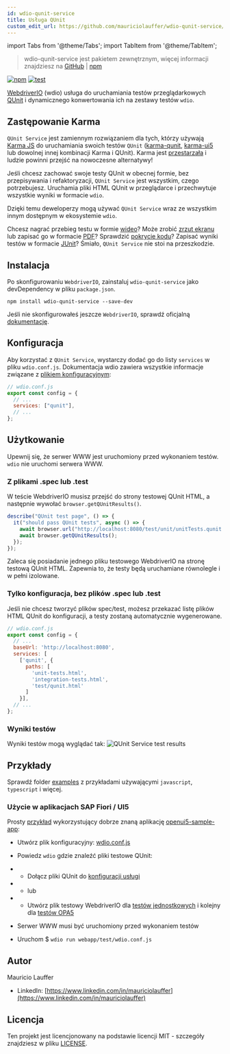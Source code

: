 ```yaml
---
id: wdio-qunit-service
title: Usługa QUnit
custom_edit_url: https://github.com/mauriciolauffer/wdio-qunit-service/edit/main/README.md
---
```


import Tabs from '@theme/Tabs';
import TabItem from '@theme/TabItem';

> wdio-qunit-service jest pakietem zewnętrznym, więcej informacji znajdziesz na [GitHub](https://github.com/mauriciolauffer/wdio-qunit-service) | [npm](https://www.npmjs.com/package/wdio-qunit-service)

[![npm](https://img.shields.io/npm/v/wdio-qunit-service)](https://www.npmjs.com/package/wdio-qunit-service) [![test](https://github.com/mauriciolauffer/wdio-qunit-service/actions/workflows/test.yml/badge.svg)](https://github.com/mauriciolauffer/wdio-qunit-service/actions/workflows/test.yml)

[WebdriverIO](https://webdriver.io/) (wdio) usługa do uruchamiania testów przeglądarkowych [QUnit](https://qunitjs.com/) i dynamicznego konwertowania ich na zestawy testów `wdio`.

## Zastępowanie Karma

`QUnit Service` jest zamiennym rozwiązaniem dla tych, którzy używają [Karma JS](https://karma-runner.github.io/latest/index.html) do uruchamiania swoich testów `QUnit` ([karma-qunit](https://github.com/karma-runner/karma-qunit/), [karma-ui5](https://github.com/SAP/karma-ui5) lub dowolnej innej kombinacji Karma i QUnit). Karma jest [przestarzała](https://github.com/karma-runner/karma) i ludzie powinni przejść na nowoczesne alternatywy!

Jeśli chcesz zachować swoje testy QUnit w obecnej formie, bez przepisywania i refaktoryzacji, `QUnit Service` jest wszystkim, czego potrzebujesz. Uruchamia pliki HTML QUnit w przeglądarce i przechwytuje wszystkie wyniki w formacie `wdio`.

Dzięki temu deweloperzy mogą używać `QUnit Service` wraz ze wszystkim innym dostępnym w ekosystemie `wdio`.

Chcesz nagrać przebieg testu w formie [wideo](https://webdriver.io/docs/wdio-video-reporter/)? Może zrobić [zrzut ekranu](https://webdriver.io/docs/api/browser/saveScreenshot/) lub zapisać go w formacie [PDF](https://webdriver.io/docs/api/browser/savePDF/)? Sprawdzić [pokrycie kodu](https://www.npmjs.com/package/wdio-monocart-service)? Zapisać wyniki testów w formacie [JUnit](https://webdriver.io/docs/junit-reporter)? Śmiało, `QUnit Service` nie stoi na przeszkodzie.

## Instalacja

Po skonfigurowaniu `WebdriverIO`, zainstaluj `wdio-qunit-service` jako devDependency w pliku `package.json`.

```shell
npm install wdio-qunit-service --save-dev
```

Jeśli nie skonfigurowałeś jeszcze `WebdriverIO`, sprawdź oficjalną [dokumentację](https://webdriver.io/docs/gettingstarted).

## Konfiguracja

Aby korzystać z `QUnit Service`, wystarczy dodać go do listy `services` w pliku `wdio.conf.js`. Dokumentacja wdio zawiera wszystkie informacje związane z [plikiem konfiguracyjnym](https://webdriver.io/docs/configurationfile):

```js
// wdio.conf.js
export const config = {
  // ...
  services: ["qunit"],
  // ...
};
```

## Użytkowanie

Upewnij się, że serwer WWW jest uruchomiony przed wykonaniem testów. `wdio` nie uruchomi serwera WWW.

### Z plikami .spec lub .test

W teście WebdriverIO musisz przejść do strony testowej QUnit HTML, a następnie wywołać `browser.getQUnitResults()`.

```js
describe("QUnit test page", () => {
  it("should pass QUnit tests", async () => {
    await browser.url("http://localhost:8080/test/unit/unitTests.qunit.html");
    await browser.getQUnitResults();
  });
});
```

Zaleca się posiadanie jednego pliku testowego WebdriverIO na stronę testową QUnit HTML. Zapewnia to, że testy będą uruchamiane równolegle i w pełni izolowane.

### Tylko konfiguracja, bez plików .spec lub .test

Jeśli nie chcesz tworzyć plików spec/test, możesz przekazać listę plików HTML QUnit do konfiguracji, a testy zostaną automatycznie wygenerowane.

```js
// wdio.conf.js
export const config = {
  // ...
  baseUrl: 'http://localhost:8080',
  services: [
    ['qunit', {
      paths: [
        'unit-tests.html',
        'integration-tests.html',
        'test/qunit.html'
      ]
    }],
  // ...
};
```

### Wyniki testów

Wyniki testów mogą wyglądać tak:
![QUnit Service test results](https://github.com/mauriciolauffer/wdio-qunit-service/blob/main/./wdio-qunit-service-results.png?raw=true)

## Przykłady

Sprawdź folder [examples](https://github.com/mauriciolauffer/wdio-qunit-service/blob/main/./examples/) z przykładami używającymi `javascript`, `typescript` i więcej.

### Użycie w aplikacjach SAP Fiori / UI5

Prosty [przykład](https://github.com/mauriciolauffer/wdio-qunit-service/blob/main/./examples/openui5-sample-app/) wykorzystujący dobrze znaną aplikację [openui5-sample-app](https://github.com/SAP/openui5-sample-app):

- Utwórz plik konfiguracyjny: [wdio.conf.js](https://github.com/mauriciolauffer/wdio-qunit-service/blob/main/./examples/openui5-sample-app/webapp/test/wdio.conf.js)

- Powiedz `wdio` gdzie znaleźć pliki testowe QUnit:

- - Dołącz pliki QUnit do [konfiguracji usługi](https://github.com/mauriciolauffer/wdio-qunit-service/blob/main/./examples/openui5-sample-app-no-specs/webapp/test/wdio.conf.js)
- - lub
- - Utwórz plik testowy WebdriverIO dla [testów jednostkowych](https://github.com/mauriciolauffer/wdio-qunit-service/blob/main/./examples/openui5-sample-app/webapp/test/unit/unit.test.js) i kolejny dla [testów OPA5](https://github.com/mauriciolauffer/wdio-qunit-service/blob/main/./examples/openui5-sample-app/webapp/test/integration/opa.test.js)

- Serwer WWW musi być uruchomiony przed wykonaniem testów

- Uruchom $ `wdio run webapp/test/wdio.conf.js`

## Autor

Mauricio Lauffer

- LinkedIn: [https://www.linkedin.com/in/mauriciolauffer](https://www.linkedin.com/in/mauriciolauffer)

## Licencja

Ten projekt jest licencjonowany na podstawie licencji MIT - szczegóły znajdziesz w pliku [LICENSE](https://github.com/mauriciolauffer/wdio-qunit-service/blob/main/LICENSE).